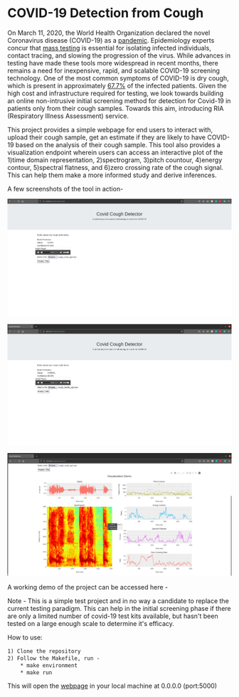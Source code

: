 # COVID-19 Detection from Cough

On March 11, 2020, the World Health Organization declared the novel Coronavirus disease (COVID-19) as a [pandemic](https://pubmed.ncbi.nlm.nih.gov/32191675/). Epidemiology experts concur that [mass testing](https://pubmed.ncbi.nlm.nih.gov/32847926/) is essential for isolating infected individuals, contact tracing, and slowing the progression of the virus. While advances in testing have made these tools more widespread in recent months, there remains a need for inexpensive, rapid, and scalable COVID-19 screening technology. One of the most common symptoms of COVID-19 is dry cough, which is present in approximately [67.7%](https://www.scielo.br/j/rb/a/MsJJz6qXfjjpkXg6qVj4Hfj/?lang=en) of the infected patients. Given the high cost and infrastructure required for testing, we look towards building an online non-intrusive initial screening method for detection for Covid-19 in patients only from their cough samples. Towards this aim, introducing RIA (Respiratory Illness Assessment) service.

This project provides a simple webpage for end users to interact with, upload their cough sample, get an estimate if they are likely to have COVID-19 based on the analysis of their cough sample. This tool also provides a visualization endpoint wherein users can access an interactive plot of the 1)time domain representation, 2)spectrogram, 3)pitch countour, 4)energy contour, 5)spectral flatness, and 6)zero crossing rate of the cough signal. This can help them make a more informed study and derive inferences. 

A few screenshots of the tool in action- 

![Tool screenshot 1](figures/ria_html_snap_1.png "Screenshot of the tool")

![Tool screenshot 2](figures/ria_html_snap2.png "Screenshot of the tool")

![Tool screenshot 3](figures/ria_vizualisation_demo.png "Interactive vizualisation")

A working demo of the project can be accessed here - 

Note - This is a simple test project and in no way a candidate to replace the current testing paradigm. This can help in the initial screening phase if there are only a limited number of covid-19 test kits available, but hasn't been tested on a large enough scale to determine it's efficacy.

How to use:
```
1) Clone the repository
2) Follow the Makefile, run -
    * make environment
    * make run
```
This will open the [webpage](ria/static/index.html) in your local machine at 0.0.0.0 (port:5000)
